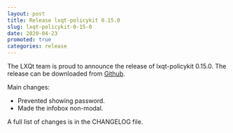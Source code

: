 ```yaml
---
layout: post
title: Release lxqt-policykit 0.15.0
slug: lxqt-policykit-0-15-0
date: 2020-04-23
promoted: true
categories: release
---
```

The LXQt team is proud to announce the release of lxqt-policykit 0.15.0.
The release can be downloaded from [Github](https://github.com/lxqt/lxqt-policykit/releases).

Main changes:

 * Prevented showing password.
 * Made the infobox non-modal.


A full list of changes is in the CHANGELOG file.
